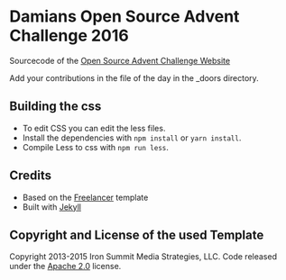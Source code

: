 # Damians Open Source Advent Challenge 2016

Sourcecode of the [Open Source Advent Challenge Website](http://puzzle.github.io/opensource-advent-challenge-2016/)

Add your contributions in the file of the day in the _doors directory.

## Building the css

* To edit CSS you can edit the less files.
* Install the dependencies with `npm install` or `yarn install`.
* Compile Less to css with `npm run less`.

## Credits
* Based on the [Freelancer](http://startbootstrap.com/template-overviews/freelancer/) template
* Built with [Jekyll](https://jekyllrb.com/)

## Copyright and License of the used Template

Copyright 2013-2015 Iron Summit Media Strategies, LLC. Code released under the [Apache 2.0](https://github.com/puzzle/opensource-advent-challenge-2016/blob/master/LICENSE) license.
